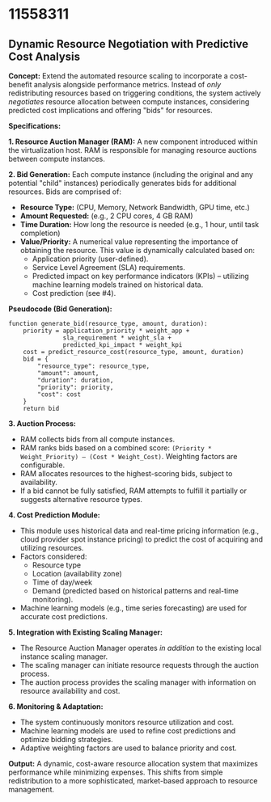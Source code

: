 # 11558311

## Dynamic Resource Negotiation with Predictive Cost Analysis

**Concept:** Extend the automated resource scaling to incorporate a cost-benefit analysis alongside performance metrics. Instead of *only* redistributing resources based on triggering conditions, the system actively *negotiates* resource allocation between compute instances, considering predicted cost implications and offering "bids" for resources.

**Specifications:**

**1. Resource Auction Manager (RAM):** A new component introduced within the virtualization host.  RAM is responsible for managing resource auctions between compute instances.

**2. Bid Generation:**  Each compute instance (including the original and any potential "child" instances) periodically generates bids for additional resources. Bids are comprised of:

   *   **Resource Type:** (CPU, Memory, Network Bandwidth, GPU time, etc.)
   *   **Amount Requested:** (e.g., 2 CPU cores, 4 GB RAM)
   *   **Time Duration:**  How long the resource is needed (e.g., 1 hour, until task completion)
   *   **Value/Priority:** A numerical value representing the importance of obtaining the resource. This value is dynamically calculated based on:
        *   Application priority (user-defined).
        *   Service Level Agreement (SLA) requirements.
        *   Predicted impact on key performance indicators (KPIs) – utilizing machine learning models trained on historical data.
        *   Cost prediction (see #4).

   **Pseudocode (Bid Generation):**

   ```
   function generate_bid(resource_type, amount, duration):
       priority = application_priority * weight_app +
                  sla_requirement * weight_sla +
                  predicted_kpi_impact * weight_kpi
       cost = predict_resource_cost(resource_type, amount, duration)
       bid = {
           "resource_type": resource_type,
           "amount": amount,
           "duration": duration,
           "priority": priority,
           "cost": cost
       }
       return bid
   ```

**3. Auction Process:**

   *   RAM collects bids from all compute instances.
   *   RAM ranks bids based on a combined score: `(Priority * Weight_Priority) – (Cost * Weight_Cost)`.  Weighting factors are configurable.
   *   RAM allocates resources to the highest-scoring bids, subject to availability.
   *   If a bid cannot be fully satisfied, RAM attempts to fulfill it partially or suggests alternative resource types.

**4. Cost Prediction Module:**

   *   This module uses historical data and real-time pricing information (e.g., cloud provider spot instance pricing) to predict the cost of acquiring and utilizing resources.
   *   Factors considered:
        *   Resource type
        *   Location (availability zone)
        *   Time of day/week
        *   Demand (predicted based on historical patterns and real-time monitoring).
   *   Machine learning models (e.g., time series forecasting) are used for accurate cost predictions.

**5. Integration with Existing Scaling Manager:**

   *   The Resource Auction Manager operates *in addition* to the existing local instance scaling manager.
   *   The scaling manager can initiate resource requests through the auction process.
   *   The auction process provides the scaling manager with information on resource availability and cost.

**6. Monitoring & Adaptation:**

   *   The system continuously monitors resource utilization and cost.
   *   Machine learning models are used to refine cost predictions and optimize bidding strategies.
   *   Adaptive weighting factors are used to balance priority and cost.

**Output:** A dynamic, cost-aware resource allocation system that maximizes performance while minimizing expenses. This shifts from simple redistribution to a more sophisticated, market-based approach to resource management.